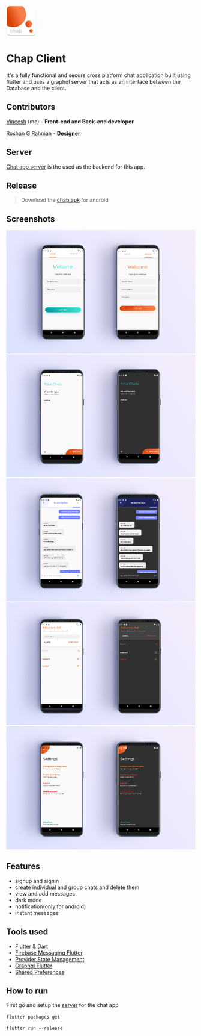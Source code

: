 <img src=assets/icon/logo.png width=80>

# Chap Client

It's a fully functional and secure cross platform chat application built using flutter and uses a graphql server that acts as an interface between the Database and the client.

## Contributors

[Vineesh](http://github.com/vineeshvk) (me) - **Front-end and Back-end developer**

[Roshan G Rahman](http://github.com/roshanrahman) - **Designer**

## Server

[Chat app server](http://github.com/chat-app-server) is the used as the backend for this app.

## Release

> Download the [chap.apk](https://github.com/vineeshvk/chat-app-flutter/releases/download/1.0/Chat-flutter.apk) for android

## Screenshots

![](assets/screenshots/mock1.jpg)
![](assets/screenshots/mock2.jpg)
![](assets/screenshots/mock3.jpg)
![](assets/screenshots/mock4.jpg)
![](assets/screenshots/mock5.jpg)

## Features
- signup and signin
- create individual and group chats and delete them
- view and add messages
- dark mode
- notification(only for android)
- instant messages

## Tools used
- [Flutter & Dart](http://flutter.dev)
- [Firebase Messaging Flutter](https://pub.dev/packages/firebase_messaging)
- [Provider State Management](https://pub.dev/packages/provider)
- [Graphql Flutter](https://pub.dev/packages/graphql_flutter)
- [Shared Preferences](https://pub.dev/packages/shared_preferences)

## How to run

First go and setup the [server](github.com/chat-app-server) for the chat app
```
flutter packages get
```

```
flutter run --release
```
